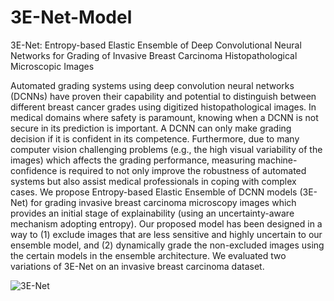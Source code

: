 # 3E-Net-Model
3E-Net: Entropy-based Elastic Ensemble of Deep Convolutional Neural Networks for Grading of Invasive Breast Carcinoma Histopathological Microscopic Images

Automated grading systems using deep convolution neural networks (DCNNs) have proven their capability and potential to distinguish between different breast cancer grades using digitized histopathological images. In medical domains where safety is paramount, knowing when a DCNN is not secure in its prediction is important. A DCNN can only make grading decision if it is confident in its competence. Furthermore, due to many computer vision challenging problems (e.g., the high visual variability of the images) which affects the grading performance, measuring machine-confidence is required to not only improve the robustness of automated systems but also assist medical professionals in coping with complex cases. We propose Entropy-based Elastic Ensemble of DCNN models (3E-Net) for grading invasive breast carcinoma microscopy images which provides an initial stage of explainability (using an uncertainty-aware mechanism adopting entropy). Our proposed model has been designed in a way to (1) exclude images that are less sensitive and highly uncertain to our ensemble model, and (2) dynamically grade the non-excluded images using the certain models in the ensemble architecture. We evaluated two variations of 3E-Net on an invasive breast carcinoma dataset.



![3E-Net](https://user-images.githubusercontent.com/20457990/117557820-f3511300-b06e-11eb-82c0-ce7e0da87b85.png)
